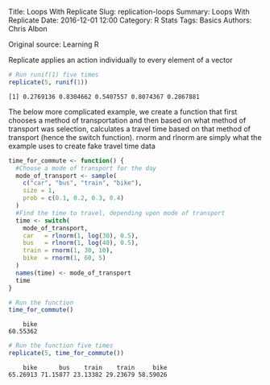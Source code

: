 Title: Loops With Replicate
Slug: replication-loops
Summary: Loops With Replicate
Date: 2016-12-01 12:00
Category: R Stats
Tags: Basics
Authors: Chris Albon


Original source: Learning R

Replicate applies an action individually to every element of a vector


```R
# Run runif(1) five times
replicate(5, runif(1))
```




    [1] 0.2769136 0.8304662 0.5407557 0.8074367 0.2867881



The below more complicated example, we create a function that first chooses a method of transportation and then based on what method of transport was selection, calculates a travel time based on that method of transport (hence the switch function). rnorm and rlnorm are simply what the example uses to create fake travel time data


```R
time_for_commute <- function() {
  #Choose a mode of transport for the day
  mode_of_transport <- sample(
    c("car", "bus", "train", "bike"),
    size = 1,
    prob = c(0.1, 0.2, 0.3, 0.4)
  )
  #Find the time to travel, depending upon mode of transport
  time <- switch(
    mode_of_transport,
    car   = rlnorm(1, log(30), 0.5),
    bus   = rlnorm(1, log(40), 0.5),
    train = rnorm(1, 30, 10),
    bike  = rnorm(1, 60, 5)
  )
  names(time) <- mode_of_transport
  time
}
```


```R
# Run the function
time_for_commute()
```




        bike
    60.55362




```R
# Run the function five times
replicate(5, time_for_commute())
```




        bike      bus    train    train     bike
    65.26913 71.15877 23.13382 29.23679 58.59026
